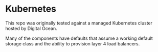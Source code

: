 # Kubernetes

This repo was originally tested against a managed Kubernetes cluster hosted by Digital Ocean.

Many of the components have defaults that assume a working default storage class and the ability to provision layer 4 load balancers.
